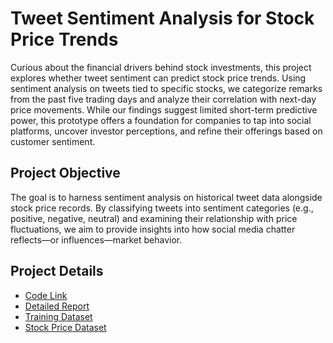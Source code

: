 # Tweet Sentiment Analysis for Stock Price Trends

Curious about the financial drivers behind stock investments, this project explores whether tweet sentiment can predict stock price trends. Using sentiment analysis on tweets tied to specific stocks, we categorize remarks from the past five trading days and analyze their correlation with next-day price movements. While our findings suggest limited short-term predictive power, this prototype offers a foundation for companies to tap into social platforms, uncover investor perceptions, and refine their offerings based on customer sentiment.

## Project Objective

The goal is to harness sentiment analysis on historical tweet data alongside stock price records. By classifying tweets into sentiment categories (e.g., positive, negative, neutral) and examining their relationship with price fluctuations, we aim to provide insights into how social media chatter reflects—or influences—market behavior.

## Project Details
* [Code Link](https://github.com/johnny880624/Tweets_to_Trade/blob/main/LDA_Kuan.ipynb)
* [Detailed Report](https://github.com/johnny880624/Tweets_to_Trade/blob/main/Twitter%20Sentiment%20Analysis%20report.pdf)
* [Training Dataset](https://github.com/johnny880624/Tweets_to_Trade/blob/main/train.csv)
* [Stock Price Dataset](https://github.com/johnny880624/Tweets_to_Trade/blob/main/appl_stock_price.csv)
